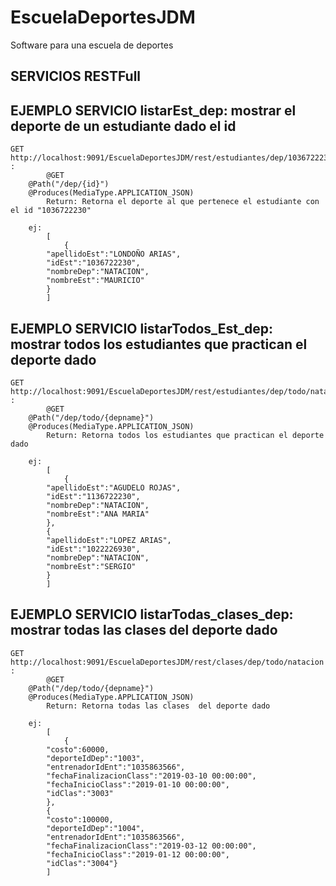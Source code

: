 # EscuelaDeportesJDM
Software para una escuela de deportes


## SERVICIOS RESTFull


## EJEMPLO SERVICIO listarEst_dep: mostrar el deporte de un estudiante dado el id
```
GET 	http://localhost:9091/EscuelaDeportesJDM/rest/estudiantes/dep/1036722230 :     
        @GET
	@Path("/dep/{id}")
	@Produces(MediaType.APPLICATION_JSON)
        Return: Retorna el deporte al que pertenece el estudiante con el id "1036722230"
        
	ej:
        [
            {
		"apellidoEst":"LONDOÑO ARIAS",
		"idEst":"1036722230",
		"nombreDep":"NATACION",
		"nombreEst":"MAURICIO"
	    }
        ]
``` 
       
## EJEMPLO SERVICIO listarTodos_Est_dep: mostrar todos los estudiantes que practican el deporte dado
```
GET 	http://localhost:9091/EscuelaDeportesJDM/rest/estudiantes/dep/todo/natacion :     
        @GET
	@Path("/dep/todo/{depname}")
	@Produces(MediaType.APPLICATION_JSON)
        Return: Retorna todos los estudiantes que practican el deporte dado
        
	ej:
        [
            {
		"apellidoEst":"AGUDELO ROJAS",
		"idEst":"1136722230",
		"nombreDep":"NATACION",
		"nombreEst":"ANA MARIA"
	    },
	    {
		"apellidoEst":"LOPEZ ARIAS",
		"idEst":"1022226930",
		"nombreDep":"NATACION",
		"nombreEst":"SERGIO"
	    }
        ]
``` 

## EJEMPLO SERVICIO listarTodas_clases_dep: mostrar todas las clases  del deporte dado
```
GET 	http://localhost:9091/EscuelaDeportesJDM/rest/clases/dep/todo/natacion :     
        @GET
	@Path("/dep/todo/{depname}")
	@Produces(MediaType.APPLICATION_JSON)
        Return: Retorna todas las clases  del deporte dado
        
	ej:
        [
            {
		"costo":60000,
		"deporteIdDep":"1003",
		"entrenadorIdEnt":"1035863566",
		"fechaFinalizacionClass":"2019-03-10 00:00:00",
		"fechaInicioClass":"2019-01-10 00:00:00",
		"idClas":"3003"
		},
		{
		"costo":100000,
		"deporteIdDep":"1004",
		"entrenadorIdEnt":"1035863566",
		"fechaFinalizacionClass":"2019-03-12 00:00:00",
		"fechaInicioClass":"2019-01-12 00:00:00",
		"idClas":"3004"}
        ]
``` 


